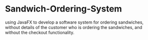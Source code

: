 # Sandwich-Ordering-System
using JavaFX to develop a software system for ordering sandwiches, without details of the customer who is ordering the sandwiches, and without the checkout functionality.
